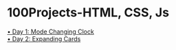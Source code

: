 # 100Projects-HTML, CSS, Js

<a href="https://modechangejs.netlify.app/"> &bull; Day 1: Mode Changing Clock</a> <br>
<a href="https://expandedcards19.netlify.app"> &bull; Day 2: Expanding Cards</a> 
